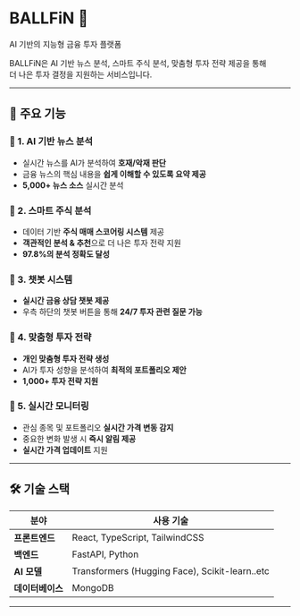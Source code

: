 # BALLFiN 🚀  
AI 기반의 지능형 금융 투자 플랫폼     

BALLFiN은 AI 기반 뉴스 분석, 스마트 주식 분석, 맞춤형 투자 전략 제공을 통해  
더 나은 투자 결정을 지원하는 서비스입니다.  

---

## 📌 주요 기능  

### 🔹 1. AI 기반 뉴스 분석  
- 실시간 뉴스를 AI가 분석하여 **호재/악재 판단**  
- 금융 뉴스의 핵심 내용을 **쉽게 이해할 수 있도록 요약 제공**  
- **5,000+ 뉴스 소스** 실시간 분석  

### 🔹 2. 스마트 주식 분석  
- 데이터 기반 **주식 매매 스코어링 시스템** 제공  
- **객관적인 분석 & 추천**으로 더 나은 투자 전략 지원  
- **97.8%의 분석 정확도 달성**  

### 🔹 3. 챗봇 시스템  
- **실시간 금융 상담 챗봇 제공**  
- 우측 하단의 챗봇 버튼을 통해 **24/7 투자 관련 질문 가능**  

### 🔹 4. 맞춤형 투자 전략  
- **개인 맞춤형 투자 전략 생성**  
- AI가 투자 성향을 분석하여 **최적의 포트폴리오 제안**  
- **1,000+ 투자 전략 지원**  


### 🔹 5. 실시간 모니터링  
- 관심 종목 및 포트폴리오 **실시간 가격 변동 감지**  
- 중요한 변화 발생 시 **즉시 알림 제공**  
- **실시간 가격 업데이트** 지원  

---

## 🛠️ 기술 스택  

| 분야        | 사용 기술 |
|------------|--------------|
| **프론트엔드**  | React, TypeScript, TailwindCSS |
| **백엔드**      | FastAPI, Python |
| **AI 모델**     | Transformers (Hugging Face), Scikit-learn..etc |
| **데이터베이스** | MongoDB |

---

